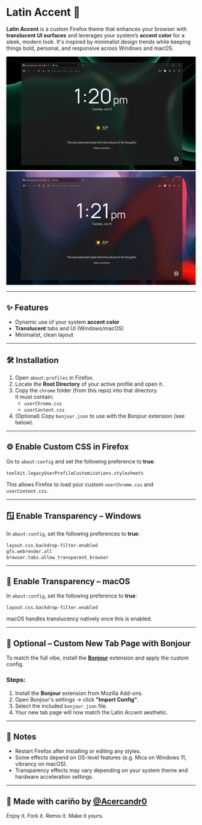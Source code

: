 # Latin Accent 🦊

**Latin Accent** is a custom Firefox theme that enhances your browser with **translucent UI surfaces** and leverages your system’s **accent color** for a sleek, modern look. It's inspired by minimalist design trends while keeping things bold, personal, and responsive across Windows and macOS.

![Preview 1](./Previews/prev1.png)  
![Preview 2](./Previews/prev2.png)

---

## ✨ Features

- Dynamic use of your system **accent color**
- **Translucent** tabs and UI (Windows/macOS)
- Minimalist, clean layout

---

## 🛠 Installation

1. Open `about:profiles` in Firefox.
2. Locate the **Root Directory** of your active profile and open it.
3. Copy the `chrome` folder (from this repo) into that directory.  
   It must contain:
   - `userChrome.css`
   - `userContent.css`
4. (Optional) Copy `bonjour.json` to use with the Bonjour extension (see below).

---

## ⚙️ Enable Custom CSS in Firefox

Go to `about:config` and set the following preference to **true**:

```
toolkit.legacyUserProfileCustomizations.stylesheets
```

This allows Firefox to load your custom `userChrome.css` and `userContent.css`.

---

## 🪟 Enable Transparency – Windows

In `about:config`, set the following preferences to **true**:

```
layout.css.backdrop-filter.enabled
gfx.webrender.all
browser.tabs.allow_transparent_browser
```

---

## 🍎 Enable Transparency – macOS

In `about:config`, set the following preference to **true**:

```
layout.css.backdrop-filter.enabled
```

macOS handles translucency natively once this is enabled.

---

## 🧪 Optional – Custom New Tab Page with Bonjour

To match the full vibe, install the [**Bonjour**](https://addons.mozilla.org/en-US/firefox/addon/bonjour-startpage/) extension and apply the custom config.

### Steps:

1. Install the **Bonjour** extension from Mozilla Add-ons.
2. Open Bonjour's settings → click **"Import Config"**.
3. Select the included `bonjour.json` file.
4. Your new tab page will now match the Latin Accent aesthetic.

---

## 💬 Notes

- Restart Firefox after installing or editing any styles.
- Some effects depend on OS-level features (e.g. Mica on Windows 11, vibrancy on macOS).
- Transparency effects may vary depending on your system theme and hardware acceleration settings.

---

## 🧉 Made with cariño by [@Acercandr0](https://github.com/Acercandr0)

Enjoy it. Fork it. Remix it. Make it yours.